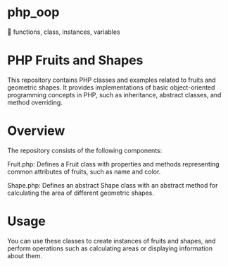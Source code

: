 # php_oop
🐼 functions, class, instances, variables

# PHP Fruits and Shapes
This repository contains PHP classes and examples related to fruits and geometric shapes. It provides implementations of basic object-oriented programming concepts in PHP, such as inheritance, abstract classes, and method overriding.

# Overview
The repository consists of the following components:

Fruit.php: Defines a Fruit class with properties and methods representing common attributes of fruits, such as name and color.

Shape.php: Defines an abstract Shape class with an abstract method for calculating the area of different geometric shapes.

# Usage
You can use these classes to create instances of fruits and shapes, and perform operations such as calculating areas or displaying information about them.
